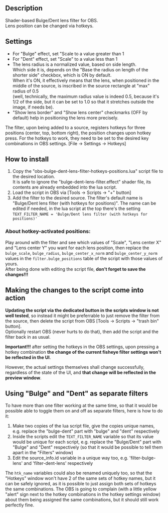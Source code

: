 ## Description
Shader-based Bulge/Dent lens filter for OBS.<br/>
Lens position can be changed via hotkeys.<br/>

## Settings
<ul>
<li>For "Bulge" effect, set "Scale to a value greater than 1</li>
<li>For "Dent" effect, set "Scale" to a value less than 1</li>
<li>The lens radius is a normalized value, based on side length.<br/>
Which side it is, depends on the "Base the radius on length of the shorter side" checkbox, which is ON by default.<br/>
When it's ON, it effectively means that the lens, when positioned in the middle of the source, is inscribed in the source rectangle at "max" radius of 0.5<br/> 
(well, technically, the maximum radius value is indeed 0.5, because it's 1/2 of the side, but it can be set to 1.0 so that it stretches outside the image, if needs be).</li>  
<li>"Show lens border" and "Show lens center" checkmarks (OFF by default) help in positioning the lens more precisely.</li>
</ul>

The filter, upon being added to a source, registers hotkeys for three positions (center, top, bottom right), the position changes upon hotkey press. 
For the hotkeys to work, they need to be set to the desired key combinations in OBS settings. 
[File -> Settings -> Hotkeys]

## How to install
<ol>
<li>Copy the "obs-bulge-dent-lens-filter-hotkeys-positions.lua" script file to the desired location.<br/>
It is safe to ignore the "bulge-dent-lens-filter.effect" shader file, its contents are already embedded into the lua script.</li>
<li>Load the script in OBS via [Tools -> Scripts -> "+" button]</li>
<li>Add the filter to the desired source. The filter's default name is "Bulge/Dent lens filter (with hotkeys for positions)". The name can be edited if needed, in the lua script at the top there's the setting
<code>TEXT_FILTER_NAME = 'Bulge/Dent lens filter (with hotkeys for positions)'</code></li>
</ol>

### About hotkey-activated positions:
Play around with the filter and see which values  of "Scale", "Lens center X" and "Lens center Y" you want for each lens position, then replace the <code>bulge_scale</code>, <code>bulge_radius</code>, <code>bulge_center_x_norm</code> and <code>bulge_center_y_norm</code> values in the <code>filter.bulge_positions</code> table of the script with those values of yours.</br>
After being done with editing the script file, <strong>don't forget to save the changes!!!</strong>

## Making the changes to the script come into action
<p><strong>Updating the script via the dedicated button in the scripts window is not well tested</strong>, so instead it might be preferrable to just remove the filter from the source, then delete the script from OBS  [Tools -> Scripts -> "trash bin" button]. </br> 
Optionally restart OBS (never hurts to do that), then add the script and the filter back in as usual.</br>

<strong>Important!!!</strong> after setting the hotkeys in the OBS settings, upon pressing a hotkey combination <strong>the change of the current fisheye filter settings won't be reflected in the UI</strong>.</p>
However, the actual settings themselves shall change successfully, regardless of the state of the UI, and <strong>that change will be reflected in the preview window</strong>. 

## Using "Bulge" and "Dent" as separate filters
To have more than one filter working at the same time, so that it would be possible able to toggle them on and off as separate filters, here is how to do it:
<ol>
<li>Make two copies of the lua script file, give the copies unique names, e.g. replace the "bulge-dent" part with "bulge" and "dent" respectively</li>
<li>Inside the scripts edit the <code>TEXT_FILTER_NAME</code> variable so that its value would be unique for each script, e.g. replace the "Bulge/Dent" part with "Bulge" and "Dent" respectively (so that it would be possible to tell them apart in the "Filters" window)</li>
<li>Edit the source_info.id variable in a unique way too, e.g. 'filter-bulge-lens' and 'filter-dent-lens' respectively</li>  
</ol>

The <code>htk_name</code> variables could also be renamed uniquely too, so that the "Hotkeys" window won't have 2 of the same sets of hotkey names, but it can be safely ignored, as it is possible to just assign both sets of hotkeys the same combinations.
The OBS is going to complain (with a little yellow "alert" sign next to the hotkey combinations in the hotkey settings window) about them being assigned the same combinations, but it should still work perfectly fine.
